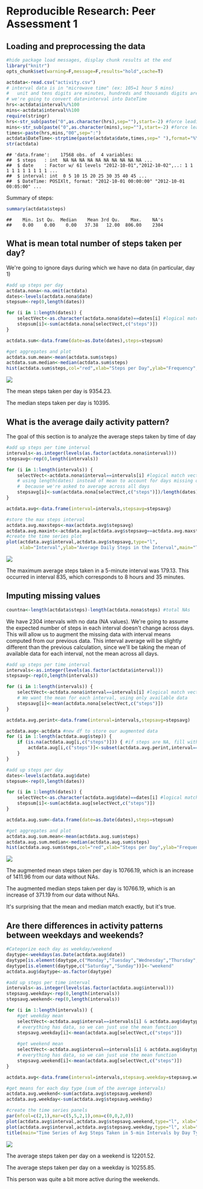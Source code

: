 # Reproducible Research: Peer Assessment 1


## Loading and preprocessing the data

```r
#hide package load messages, display chunk results at the end
library("knitr")
opts_chunk$set(warning=F,message=F,results="hold",cache=T)

actdata<-read.csv("activity.csv")
# interval data is in "microwave time" (ex: 105=1 hour 5 mins)
#   unit and tens digits are minutes, hundreds and thousands digits are hours
# we're going to convert data+interval into DateTime
hrs<-actdata$interval%/%100
mins<-actdata$interval%%100
require(stringr)
hrs<-str_sub(paste("0",as.character(hrs),sep=""),start=-2) #force leading 0
mins<-str_sub(paste("0",as.character(mins),sep=""),start=-2) #force leading 0
times<-paste(hrs,mins,"00",sep=":")
actdata$DateTime<-strptime(paste(actdata$date,times,sep=" "),format="%Y-%m-%d %H:%M:%S")
str(actdata)
```

```
## 'data.frame':	17568 obs. of  4 variables:
##  $ steps   : int  NA NA NA NA NA NA NA NA NA NA ...
##  $ date    : Factor w/ 61 levels "2012-10-01","2012-10-02",..: 1 1 1 1 1 1 1 1 1 1 ...
##  $ interval: int  0 5 10 15 20 25 30 35 40 45 ...
##  $ DateTime: POSIXlt, format: "2012-10-01 00:00:00" "2012-10-01 00:05:00" ...
```

Summary of steps:


```r
summary(actdata$steps)
```

```
##    Min. 1st Qu.  Median    Mean 3rd Qu.    Max.    NA's 
##    0.00    0.00    0.00   37.38   12.00  806.00    2304
```



## What is mean total number of steps taken per day?

We're going to ignore days during which we have no data (in particular, day 1)


```r
#add up steps per day
actdata.nona<-na.omit(actdata)
dates<-levels(actdata.nona$date)
stepsum<-rep(0,length(dates))

for (i in 1:length(dates)) {
    selectVect<-as.character(actdata.nona$date)==dates[i] #logical match vector
    stepsum[i]<-sum(actdata.nona[selectVect,c("steps")])
}

actdata.sum<-data.frame(date=as.Date(dates),steps=stepsum)

#get aggregates and plot
actdata.sum.mean<-mean(actdata.sum$steps)
actdata.sum.median<-median(actdata.sum$steps)
hist(actdata.sum$steps,col="red",xlab="Steps per Day",ylab="Frequency",main="Histogram of Steps Taken per Day")
```

![](PA1_template_files/figure-html/unnamed-chunk-3-1.png) 

The mean steps taken per day is 9354.23.

The median steps taken per day is 10395.



## What is the average daily activity pattern?

The goal of this section is to analyze the average steps taken by time of day


```r
#add up steps per time interval
intervals<-as.integer(levels(as.factor(actdata.nona$interval)))
stepsavg<-rep(0,length(intervals))

for (i in 1:length(intervals)) {
    selectVect<-actdata.nona$interval==intervals[i] #logical match vector
    # using length(dates) instead of mean to account for days missing data in that interval
    #  because we're asked to average across all days
    stepsavg[i]<-sum(actdata.nona[selectVect,c("steps")])/length(dates)
}

actdata.avg<-data.frame(interval=intervals,stepsavg=stepsavg)

#store the max steps interval
actdata.avg.maxsteps<-max(actdata.avg$stepsavg)
actdata.avg.maxint<-actdata.avg[actdata.avg$stepsavg==actdata.avg.maxsteps,c("interval")]
#create the time series plot
plot(actdata.avg$interval,actdata.avg$stepsavg,type="l",
     xlab="Interval",ylab="Average Daily Steps in the Interval",main="Time Series Plot of Average Steps Taken in 5-minute Intervals")
```

![](PA1_template_files/figure-html/unnamed-chunk-4-1.png) 

The maximum average steps taken in a 5-minute interval was 179.13. This occurred in interval 835, which corresponds to 8 hours and 35 minutes.



## Imputing missing values

```r
countna<-length(actdata$steps)-length(actdata.nona$steps) #total NAs
```

We have 2304 intervals with no data (NA values). We're going to assume the expected number of steps in each interval doesn't change across days. This will allow us to augment the missing data with interval means computed from our previous data. This interval average will be slightly different than the previous calculation, since we'll be taking the mean of available data for each interval, not the mean across all days.


```r
#add up steps per time interval
intervals<-as.integer(levels(as.factor(actdata$interval)))
stepsavg<-rep(0,length(intervals))

for (i in 1:length(intervals)) {
    selectVect<-actdata.nona$interval==intervals[i] #logical match vector
    # We want the mean for each interval, using only available data
    stepsavg[i]<-mean(actdata.nona[selectVect,c("steps")])
}

actdata.avg.perint<-data.frame(interval=intervals,stepsavg=stepsavg)

actdata.aug<-actdata #new df to store our augmented data
for (i in 1:length(actdata.aug$step)) {
    if (is.na(actdata.aug[i,c("steps")])) { #if steps are NA, fill with the interval mean
        actdata.aug[i,c("steps")]<-subset(actdata.avg.perint,interval==actdata.aug[i,c("interval")])$stepsavg
    }
}

#add up steps per day
dates<-levels(actdata.aug$date)
stepsum<-rep(0,length(dates))

for (i in 1:length(dates)) {
    selectVect<-as.character(actdata.aug$date)==dates[i] #logical match vector
    stepsum[i]<-sum(actdata.aug[selectVect,c("steps")])
}

actdata.aug.sum<-data.frame(date=as.Date(dates),steps=stepsum)

#get aggregates and plot
actdata.aug.sum.mean<-mean(actdata.aug.sum$steps)
actdata.aug.sum.median<-median(actdata.aug.sum$steps)
hist(actdata.aug.sum$steps,col="red",xlab="Steps per Day",ylab="Frequency",main="Histogram of Steps Taken per Day")
```

![](PA1_template_files/figure-html/unnamed-chunk-6-1.png) 

The augmented mean steps taken per day is 10766.19, which is an increase of 1411.96 from our data without NAs.

The augmented median steps taken per day is 10766.19, which is an increase of 371.19 from our data without NAs.

It's surprising that the mean and median match exactly, but it's true.



## Are there differences in activity patterns between weekdays and weekends?

```r
#Categorize each day as weekday/weekend
daytype<-weekdays(as.Date(actdata.aug$date))
daytype[is.element(daytype,c("Monday","Tuesday","Wednesday","Thursday","Friday"))]<-"weekday"
daytype[is.element(daytype,c("Saturday","Sunday"))]<-"weekend"
actdata.aug$daytype<-as.factor(daytype)

#add up steps per time interval
intervals<-as.integer(levels(as.factor(actdata.aug$interval)))
stepsavg.weekday<-rep(0,length(intervals))
stepsavg.weekend<-rep(0,length(intervals))

for (i in 1:length(intervals)) {
    #get weekday mean
    selectVect<-actdata.aug$interval==intervals[i] & actdata.aug$daytype=="weekday" #logical match vector
    # everything has data, so we can just use the mean function
    stepsavg.weekday[i]<-mean(actdata.aug[selectVect,c("steps")])
    
    #get weekend mean
    selectVect<-actdata.aug$interval==intervals[i] & actdata.aug$daytype=="weekend" #logical match vector
    # everything has data, so we can just use the mean function
    stepsavg.weekend[i]<-mean(actdata.aug[selectVect,c("steps")])
}

actdata.avg<-data.frame(interval=intervals,stepsavg.weekday=stepsavg.weekday,stepsavg.weekend=stepsavg.weekend)

#get means for each day type (sum of the average intervals)
actdata.avg.weekend<-sum(actdata.avg$stepsavg.weekend)
actdata.avg.weekday<-sum(actdata.avg$stepsavg.weekday)

#create the time series panels
par(mfcol=c(2,1),mar=c(5,5,2,1),oma=c(0,0,2,0))
plot(actdata.avg$interval,actdata.avg$stepsavg.weekend,type="l", xlab="",ylab="Number of Steps",main="Weekend")
plot(actdata.avg$interval,actdata.avg$stepsavg.weekday,type="l", xlab="Interval",ylab="Number of Steps",main="Weekday")
title(main="Time Series of Avg Steps Taken in 5-min Intervals by Day Type",outer=T)
```

![](PA1_template_files/figure-html/unnamed-chunk-7-1.png) 

The average steps taken per day on a weekend is 12201.52.

The average steps taken per day on a weekday is 10255.85.

This person was quite a bit more active during the weekends.

